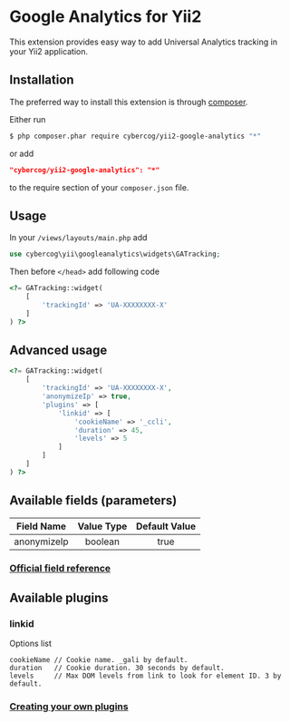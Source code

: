 # Google Analytics for Yii2

This extension provides easy way to add Universal Analytics tracking in your Yii2 application.

## Installation

The preferred way to install this extension is through [composer](http://getcomposer.org/download/).

Either run

```bash
$ php composer.phar require cybercog/yii2-google-analytics "*"
```

or add

```json
"cybercog/yii2-google-analytics": "*"
```

to the require section of your `composer.json` file.

## Usage

In your `/views/layouts/main.php` add
 
```php
use cybercog\yii\googleanalytics\widgets\GATracking;
```

Then before `</head>` add following code

```php
<?= GATracking::widget(
    [
        'trackingId' => 'UA-XXXXXXXX-X'
    ]
) ?>
```

## Advanced usage

```php
<?= GATracking::widget(
    [
        'trackingId' => 'UA-XXXXXXXX-X',
        'anonymizeIp' => true,
        'plugins' => [
            'linkid' => [
                'cookieName' => '_ccli',
                'duration' => 45,
                'levels' => 5
            ]
        ]
    ]
) ?>
```

## Available fields (parameters)


| Field Name | Value Type | Default Value |
| :--------: | :--------: | :-----------: |
| anonymizeIp | boolean | true |

### [Official field reference](https://developers.google.com/analytics/devguides/collection/analyticsjs/field-reference)

## Available plugins

### linkid

Options list

```
cookieName // Cookie name. _gali by default.
duration   // Cookie duration. 30 seconds by default.
levels     // Max DOM levels from link to look for element ID. 3 by default.
```

### [Creating your own plugins](https://developers.google.com/analytics/devguides/collection/analyticsjs/plugins)